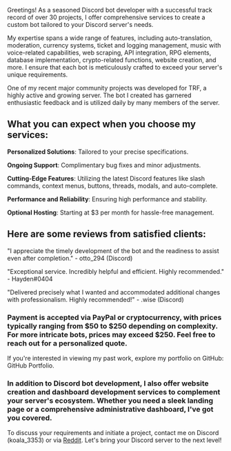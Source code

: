 Greetings! As a seasoned Discord bot developer with a successful track record of over 30 projects, I offer comprehensive services to create a custom bot tailored to your Discord server's needs.<p>

My expertise spans a wide range of features, including auto-translation, moderation, currency systems, ticket and logging management, music with voice-related capabilities, web scraping, API integration, RPG elements, database implementation, crypto-related functions, website creation, and more. I ensure that each bot is meticulously crafted to exceed your server's unique requirements.<p>

One of my recent major community projects was developed for TRF, a highly active and growing server. The bot I created has garnered enthusiastic feedback and is utilized daily by many members of the server.<p>

## What you can expect when you choose my services:

**Personalized Solutions**: Tailored to your precise specifications.<p>

**Ongoing Support**: Complimentary bug fixes and minor adjustments.<p>

**Cutting-Edge Features**: Utilizing the latest Discord features like slash commands, context menus, buttons, threads, modals, and auto-complete.<p>

**Performance and Reliability**: Ensuring high performance and stability.<p>

**Optional Hosting**: Starting at $3 per month for hassle-free management.<p>

## Here are some reviews from satisfied clients:

"I appreciate the timely development of the bot and the readiness to assist even after completion." - otto_294 (Discord)<p>

"Exceptional service. Incredibly helpful and efficient. Highly recommended." - Hayden#0404<p>

"Delivered precisely what I wanted and accommodated additional changes with professionalism. Highly recommended!" - .wise (Discord)<p>

### Payment is accepted via PayPal or cryptocurrency, with prices typically ranging from $50 to $250 depending on complexity. For more intricate bots, prices may exceed $250. Feel free to reach out for a personalized quote.

If you're interested in viewing my past work, explore my portfolio on GitHub: GitHub Portfolio.<p>

### In addition to Discord bot development, I also offer website creation and dashboard development services to complement your server's ecosystem. Whether you need a sleek landing page or a comprehensive administrative dashboard, I've got you covered.

To discuss your requirements and initiate a project, contact me on Discord (koala_3353) or via [Reddit](https://www.reddit.com/user/General_Doom_101/). Let's bring your Discord server to the next level!
